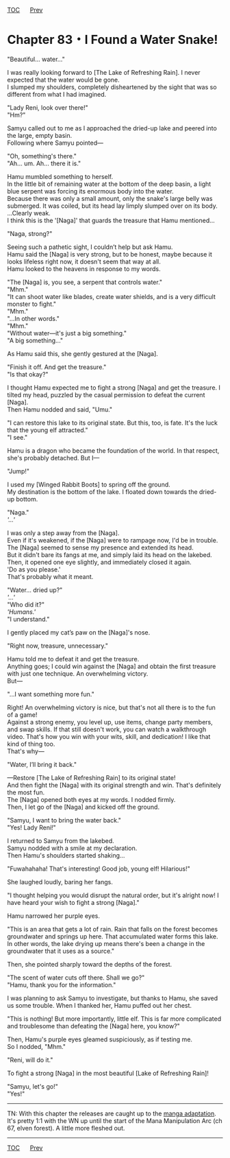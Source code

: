 [TOC](../readme.md)&nbsp;&nbsp;&nbsp;&nbsp;&nbsp;&nbsp;[Prev](Section_0082.md)&nbsp;&nbsp;&nbsp;&nbsp;&nbsp;&nbsp;



# Chapter 83・I Found a Water Snake!

"Beautiful... water..."  
  
I was really looking forward to \[The Lake of Refreshing Rain\]. I never
expected that the water would be gone.  
I slumped my shoulders, completely disheartened by the sight that was so
different from what I had imagined.  
  
"Lady Reni, look over there!"  
"Hm?"  
  
Samyu called out to me as I approached the dried-up lake and peered into
the large, empty basin.  
Following where Samyu pointed—  
  
"Oh, something's there."  
"Ah... um. Ah... there it is."  
  
Hamu mumbled something to herself.  
In the little bit of remaining water at the bottom of the deep basin, a
light blue serpent was forcing its enormous body into the water.  
Because there was only a small amount, only the snake's large belly was
submerged. It was coiled, but its head lay limply slumped over on its
body.  
...Clearly weak.  
I think this is the '\[Naga\]' that guards the treasure that Hamu
mentioned...  
  
"Naga, strong?"  
  
Seeing such a pathetic sight, I couldn’t help but ask Hamu.  
Hamu said the \[Naga\] is very strong, but to be honest, maybe because
it looks lifeless right now, it doesn't seem that way at all.  
Hamu looked to the heavens in response to my words.  
  
"The \[Naga\] is, you see, a serpent that controls water."  
"Mhm."  
"It can shoot water like blades, create water shields, and is a very
difficult monster to fight."  
"Mhm."  
"…In other words."  
"Mhm."  
"Without water—it's just a big something."  
"A big something..."  
  
As Hamu said this, she gently gestured at the \[Naga\].  
  
"Finish it off. And get the treasure."  
"Is that okay?"  
  
I thought Hamu expected me to fight a strong \[Naga\] and get the
treasure. I tilted my head, puzzled by the casual permission to defeat
the current \[Naga\].  
Then Hamu nodded and said, "Umu."  
  
"I can restore this lake to its original state. But this, too, is fate.
It's the luck that the young elf attracted."  
"I see."  
  
Hamu is a dragon who became the foundation of the world. In that
respect, she's probably detached. But I—  
  
"Jump!"  
  
I used my \[Winged Rabbit Boots\] to spring off the ground.  
My destination is the bottom of the lake. I floated down towards the
dried-up bottom.  
  
"Naga."  
*'...'*  
  
I was only a step away from the \[Naga\].  
Even if it's weakened, if the \[Naga\] were to rampage now, I'd be in
trouble. The \[Naga\] seemed to sense my presence and extended its
head.  
But it didn't bare its fangs at me, and simply laid its head on the
lakebed. Then, it opened one eye slightly, and immediately closed it
again.  
'Do as you please.'  
That's probably what it meant.  
  
"Water... dried up?"  
*'...'*  
"Who did it?"  
*'Humans.'*  
"I understand."  
  
I gently placed my cat’s paw on the \[Naga\]'s nose.  
  
"Right now, treasure, unnecessary."  
  
Hamu told me to defeat it and get the treasure.  
Anything goes; I could win against the \[Naga\] and obtain the first
treasure with just one technique. An overwhelming victory.  
But—  
  
"...I want something more fun."  
  
Right! An overwhelming victory is nice, but that's not all there is to
the fun of a game!  
Against a strong enemy, you level up, use items, change party members,
and swap skills. If that still doesn't work, you can watch a walkthrough
video. That's how you win with your wits, skill, and dedication! I like
that kind of thing too.  
That's why—  
  
"Water, I’ll bring it back."  
  
—Restore \[The Lake of Refreshing Rain\] to its original state!  
And then fight the \[Naga\] with its original strength and win. That's
definitely the most fun.  
The \[Naga\] opened both eyes at my words. I nodded firmly.  
Then, I let go of the \[Naga\] and kicked off the ground.  
  
"Samyu, I want to bring the water back."  
"Yes! Lady Reni!"  
  
I returned to Samyu from the lakebed.  
Samyu nodded with a smile at my declaration.  
Then Hamu's shoulders started shaking...  
  
"Fuwahahaha! That's interesting! Good job, young elf! Hilarious!"  
  
She laughed loudly, baring her fangs.  
  
"I thought helping you would disrupt the natural order, but it's alright
now! I have heard your wish to fight a strong \[Naga\]."  
  
Hamu narrowed her purple eyes.  
  
"This is an area that gets a lot of rain. Rain that falls on the forest
becomes groundwater and springs up here. That accumulated water forms
this lake. In other words, the lake drying up means there's been a
change in the groundwater that it uses as a source."  
  
Then, she pointed sharply toward the depths of the forest.  
  
"The scent of water cuts off there. Shall we go?"  
"Hamu, thank you for the information."  
  
I was planning to ask Samyu to investigate, but thanks to Hamu, she
saved us some trouble. When I thanked her, Hamu puffed out her chest.  
  
"This is nothing! But more importantly, little elf. This is far more
complicated and troublesome than defeating the \[Naga\] here, you
know?"  
  
Then, Hamu's purple eyes gleamed suspiciously, as if testing me.  
So I nodded, "Mhm."  
  
"Reni, will do it."  
  
To fight a strong \[Naga\] in the most beautiful \[Lake of Refreshing
Rain\]!  
  
"Samyu, let's go!"  
"Yes!"  
  
  

------------------------------------------------------------------------

  
TN: With this chapter the releases are caught up to the [manga
adaptation](https://mangadex.org/title/21cde143-531f-4e60-916d-2e7daaee4647/honobono-isekai-tensei-days-level-counterstop-item-mochikoshi-watashi-wa-saikyou-youjo-desu?tab=chapters).
It's pretty 1:1 with the WN up until the start of the Mana Manipulation
Arc (ch 67, elven forest). A little more fleshed out.  


---
[TOC](../readme.md)&nbsp;&nbsp;&nbsp;&nbsp;&nbsp;&nbsp;[Prev](Section_0082.md)&nbsp;&nbsp;&nbsp;&nbsp;&nbsp;&nbsp;

